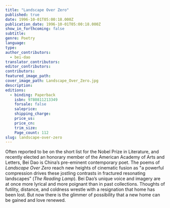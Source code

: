 ```yaml
---
title: "Landscape Over Zero"
published: true
date: 1996-10-01T05:00:18.000Z
publication_date: 1996-10-01T05:00:18.000Z
show_in_forthcoming: false
subtitle:
genre: Poetry
language:
type:
author_contributors:
  - bei-dao
translator_contributors:
editor_contributors:
contributors:
featured_image_path:
cover_image_path: Landscape_Over_Zero.jpg
description:
editions:
  - binding: Paperback
    isbn: 9780811213349
    forsale: false
    saleprice:
    shipping_charge:
    price_us:
    price_cn:
    trim_size:
    Page_count: 112
slug: landscape-over-zero
---
```


Often reported to be on the short list for the Nobel Prize in Literature, and recently elected an honorary member of the American Academy of Arts and Letters, Bei Dao is China’s pre-eminent contemporary poet. The poems of _Landscape Over Zero_ reach new heights of cinematic fusion as "a powerful compression drives these jostling contrasts in fractured resonating landscapes” (_The Reading Lamp_). Bei Dao’s unique voice and imagery are at once more lyrical and more poignant than in past collections. Thoughts of futility, distance, and coldness wrestle with a resignation that home has been lost. But now there is the glimmer of possibility that a new home can be gained and love renewed.

